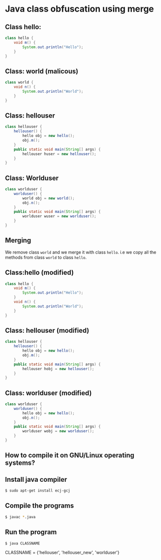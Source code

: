Java class obfuscation using merge
=================================

Class hello:
------------

```java
class hello { 
    void m() {
        System.out.println("Hello");
    }
}
```

Class: world (malicous)
----------------------

```java
class world {
    void n() {
        System.out.println("World");
    }
}
```

Class: hellouser
----------------
```java
class hellouser {
    hellouser() {
        hello obj = new hello();
        obj.m();     
    }
    public static void main(String[] args) {
        hellouser huser = new hellouser();
    }
}
```

Class: Worlduser
----------------
```java
class worlduser {
    worlduser() {
        world obj = new world();
        obj.n();
    }
    public static void main(String[] args) {
        worlduser wuser = new worlduser();
    }
}
```

## Merging

We remove class `world` and we merge it with class `hello`. i.e we copy
all the methods from class `world` to class `hello`.

 
Class:hello (modified)
----------------------
```java
class hello {
    void m() {
        System.out.println("Hello");
    }
    void n() {
        System.out.println("World");
    }
}
```

Class: hellouser (modified)
---------------------------
```java 
class hellouser {
    hellouser() {
        hello obj = new hello();
        obj.m();
    }
    public static void main(String[] args) {
        hellouser hobj = new hellouser();
    }
}
```

Class: worlduser (modified)
---------------------------

```java
class worlduser {
    worlduser() {
        hello obj = new hello();
        obj.n();
    }
    public static void main(String[] args) {
        worlduser wobj = new worlduser();
    }
}
```

## How to compile it on GNU/Linux operating systems?

Install java compiler
---------------------

```bash
$ sudo apt-get install ecj-gcj
```

Compile the programs
--------------------

```bash
$ javac *.java
```

Run the program
---------------
```bash
$ java CLASSNAME
```
CLASSNAME = {'hellouser', 'hellouser\_new', 'worlduser'}
